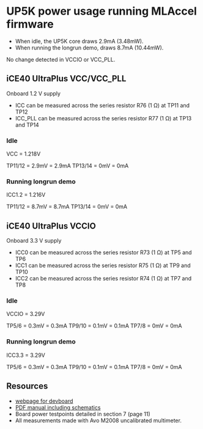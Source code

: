 # UP5K power usage running MLAccel firmware

* When idle, the UP5K core draws 2.9mA (3.48mW). 
* When running the longrun demo, draws 8.7mA (10.44mW).

No change detected in VCCIO or VCC_PLL.

## iCE40 UltraPlus VCC/VCC_PLL

Onboard 1.2 V supply

* ICC can be measured across the series resistor R76 (1 Ω) at TP11 and TP12
* ICC_PLL can be measured across the series resistor R77 (1 Ω) at TP13 and TP14

### Idle

VCC     = 1.218V

TP11/12 = 2.9mV = 2.9mA
TP13/14 = 0mV   = 0mA

### Running longrun demo

ICC1.2  = 1.216V

TP11/12 = 8.7mV = 8.7mA
TP13/14 = 0mV   = 0mA

## iCE40 UltraPlus VCCIO

Onboard 3.3 V supply

* ICC0 can be measured across the series resistor R73 (1 Ω) at TP5 and TP6
* ICC1 can be measured across the series resistor R75 (1 Ω) at TP9 and TP10
* ICC2 can be measured across the series resistor R74 (1 Ω) at TP7 and TP8

### Idle

VCCIO   = 3.29V

TP5/6   = 0.3mV = 0.3mA
TP9/10  = 0.1mV = 0.1mA
TP7/8   = 0mV   = 0mA

### Running longrun demo

ICC3.3  = 3.29V

TP5/6   = 0.3mV = 0.3mA
TP9/10  = 0.1mV = 0.1mA
TP7/8   = 0mV   = 0mA

## Resources

* [webpage for devboard](https://www.latticesemi.com/Products/DevelopmentBoardsAndKits/iCE40UltraPlusBreakoutBoard)
* [PDF manual including schematics](https://www.latticesemi.com/view_document?document_id=51987)
* Board power testpoints detailed in section 7 (page 11)
* All measurements made with Avo M2008 uncalibrated multimeter.
